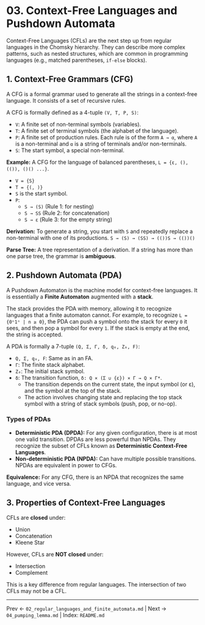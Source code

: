 # 03. Context-Free Languages and Pushdown Automata

Context-Free Languages (CFLs) are the next step up from regular languages in the Chomsky hierarchy. They can describe more complex patterns, such as nested structures, which are common in programming languages (e.g., matched parentheses, `if-else` blocks).

## 1. Context-Free Grammars (CFG)
A CFG is a formal grammar used to generate all the strings in a context-free language. It consists of a set of recursive rules.

A CFG is formally defined as a 4-tuple `(V, T, P, S)`:
- `V`: A finite set of non-terminal symbols (variables).
- `T`: A finite set of terminal symbols (the alphabet of the language).
- `P`: A finite set of production rules. Each rule is of the form `A → α`, where `A` is a non-terminal and `α` is a string of terminals and/or non-terminals.
- `S`: The start symbol, a special non-terminal.

**Example:** A CFG for the language of balanced parentheses, `L = {ε, (), (()), ()() ...}`.
- `V = {S}`
- `T = {(, )}`
- `S` is the start symbol.
- `P`:
  - `S → (S)`  (Rule 1: for nesting)
  - `S → SS`   (Rule 2: for concatenation)
  - `S → ε`    (Rule 3: for the empty string)

**Derivation:** To generate a string, you start with `S` and repeatedly replace a non-terminal with one of its productions.
`S → (S) → (SS) → (())S → (())()`

**Parse Tree:** A tree representation of a derivation. If a string has more than one parse tree, the grammar is **ambiguous**.

## 2. Pushdown Automata (PDA)
A Pushdown Automaton is the machine model for context-free languages. It is essentially a **Finite Automaton** augmented with a **stack**.

The stack provides the PDA with memory, allowing it to recognize languages that a finite automaton cannot. For example, to recognize `L = {0ⁿ1ⁿ | n ≥ 0}`, the PDA can push a symbol onto the stack for every `0` it sees, and then pop a symbol for every `1`. If the stack is empty at the end, the string is accepted.

A PDA is formally a 7-tuple `(Q, Σ, Γ, δ, q₀, Z₀, F)`:
- `Q, Σ, q₀, F`: Same as in an FA.
- `Γ`: The finite stack alphabet.
- `Z₀`: The initial stack symbol.
- `δ`: The transition function, `δ: Q × (Σ ∪ {ε}) × Γ → Q × Γ*`.
  - The transition depends on the current state, the input symbol (or ε), and the symbol at the top of the stack.
  - The action involves changing state and replacing the top stack symbol with a string of stack symbols (push, pop, or no-op).

### Types of PDAs
- **Deterministic PDA (DPDA):** For any given configuration, there is at most one valid transition. DPDAs are less powerful than NPDAs. They recognize the subset of CFLs known as **Deterministic Context-Free Languages**.
- **Non-deterministic PDA (NPDA):** Can have multiple possible transitions. NPDAs are equivalent in power to CFGs.

**Equivalence:** For any CFG, there is an NPDA that recognizes the same language, and vice versa.

## 3. Properties of Context-Free Languages
CFLs are **closed** under:
- Union
- Concatenation
- Kleene Star

However, CFLs are **NOT closed** under:
- Intersection
- Complement

This is a key difference from regular languages. The intersection of two CFLs may not be a CFL.

---
Prev ← `02_regular_languages_and_finite_automata.md` | Next → `04_pumping_lemma.md` | Index: `README.md`
